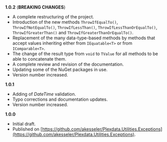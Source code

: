 

**1.0.2** (**BREAKING CHANGES**)

- A complete restructuring of the project.
- Introduction of the new methods `ThrowIfEqualTo()`, `ThrowIfNotEqualTo()`, `ThrowIfLessThan()`, 
  `ThrowIfLessThanOrEqualTo()`, `ThrowIfGreaterThan()` and `ThrowIfGreaterThanOrEqualTo()`.
- Replacement of the many data-type-based methods by methods that accept values inheriting either from 
  `IEquatable<T>` or from `IComparable<T>`.
- The change of the result type from `void` to `TValue` for all methods to be able to concatenate them.
- A complete review and revision of the documentation.
- Updating some of the NuGet packages in use.
- Version number increased.

**1.0.1**

- Adding of _DateTime_ validation.
- Typo corrections and documentation updates.
- Version number increased.

**1.0.0**
- Initial draft.
- Published on [https://github.com/akesseler/Plexdata.Utilities.Exceptions](https://github.com/akesseler/Plexdata.Utilities.Exceptions).
